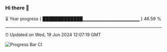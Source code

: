 ### Hi there 👋

⏳ Year progress { █████████████▁▁▁▁▁▁▁▁▁▁▁▁▁▁▁▁▁ } 46.59 %

---

⏰ Updated on Wed, 19 Jun 2024 12:07:19 GMT

![Progress Bar CI](https://github.com/liununu/liununu/workflows/Progress%20Bar%20CI/badge.svg)
